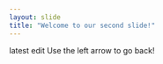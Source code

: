 ```yaml
---
layout: slide
title: "Welcome to our second slide!"
---
```

latest edit
Use the left arrow to go back!
